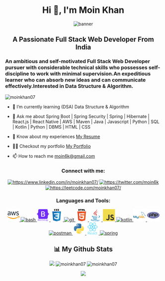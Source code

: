 <h1 align = "center" >Hi 👋, I'm Moin Khan</h1>


<p align = "center"><img src ="https://www.careerguide.com/career/wp-content/uploads/2020/03/full-stack-development.gif" alt="banner"> </p>

<h2 align = "center" >A Passionate Full Stack Web Developer From India</h2>
<h3>An ambitious and self-motivated Full Stack Web Developer pursuer with considerable technical skills who possesses self-discipline to work with minimal supervision.An expeditious learner who can absorb new ideas and can communicate effectively.Interested in Data Structure & Algorithm.</h3>

<p align="left"> <img src="https://komarev.com/ghpvc/?username=moinkhan07&label=Profile%20views&color=0e75b6&style=flat" alt="moinkhan07" /> </p>

<!-- - 🔭 I’m currently working on  -->

- 🌱 I’m currently learning (DSA) Data Structure & Algorithm

- 💬 Ask me about Spring Boot | Spring Security | Spring | Hibernate | React.js | React Native | AWS | Maven | Java | Javascript | Python | SQL | Kotlin | Python | DBMS | HTML | CSS 

- 📄 Know about my experiences [My Resume](https://drive.google.com/file/d/12vy1BMHCMSAxs2aGKOMgL-tHVxAjsJb-/view?usp=sharing)

- 👨‍💻  Checkout my portfolio [My Portfolio](https://moinkhan07.github.io/)
 
- 📫 How to reach me moin6k@gmail.com


<h3 align="center">Connect with me:</h3>
<p align="center">
<a href="https://www.linkedin.com/in/moinkhan07/" target="_blank"><img align="center" src="https://raw.githubusercontent.com/rahuldkjain/github-profile-readme-generator/master/src/images/icons/Social/linked-in-alt.svg" alt="https://www.linkedin.com/in/moinkhan07/" height="30" width="40" /></a>
<a href="https://twitter.com/moin6k" target="blank"><img align="center" src="https://raw.githubusercontent.com/rahuldkjain/github-profile-readme-generator/master/src/images/icons/Social/twitter.svg" alt="https://twitter.com/moin6k" height="30" width="40" /></a>
<a href="https://leetcode.com/moinkhan07/" target="blank"><img align="center" src="https://raw.githubusercontent.com/rahuldkjain/github-profile-readme-generator/master/src/images/icons/Social/leet-code.svg" alt="https://leetcode.com/moinkhan07/" height="30" width="40" /></a>
</p>


<h3 align="center">Languages and Tools:</h3>
<p align="center"> <a href="https://aws.amazon.com" target="_blank" rel="noreferrer"> <img src="https://raw.githubusercontent.com/devicons/devicon/master/icons/amazonwebservices/amazonwebservices-original-wordmark.svg" alt="aws" width="40" height="40"/> </a> <a href="https://www.gnu.org/software/bash/" target="_blank" rel="noreferrer"> <img src="https://www.vectorlogo.zone/logos/gnu_bash/gnu_bash-icon.svg" alt="bash" width="40" height="40"/> </a> <a href="https://getbootstrap.com" target="_blank" rel="noreferrer"> <img src="https://raw.githubusercontent.com/devicons/devicon/master/icons/bootstrap/bootstrap-plain-wordmark.svg" alt="bootstrap" width="40" height="40"/> </a> <a href="https://www.w3schools.com/css/" target="_blank" rel="noreferrer"> <img src="https://raw.githubusercontent.com/devicons/devicon/master/icons/css3/css3-original-wordmark.svg" alt="css3" width="40" height="40"/> </a> <a href="https://git-scm.com/" target="_blank" rel="noreferrer"> <img src="https://www.vectorlogo.zone/logos/git-scm/git-scm-icon.svg" alt="git" width="40" height="40"/> </a> <a href="https://www.w3.org/html/" target="_blank" rel="noreferrer"> <img src="https://raw.githubusercontent.com/devicons/devicon/master/icons/html5/html5-original-wordmark.svg" alt="html5" width="40" height="40"/> </a> <a href="https://www.java.com" target="_blank" rel="noreferrer"> <img src="https://raw.githubusercontent.com/devicons/devicon/master/icons/java/java-original.svg" alt="java" width="40" height="40"/> </a> <a href="https://developer.mozilla.org/en-US/docs/Web/JavaScript" target="_blank" rel="noreferrer"> <img src="https://raw.githubusercontent.com/devicons/devicon/master/icons/javascript/javascript-original.svg" alt="javascript" width="40" height="40"/> </a> <a href="https://kotlinlang.org" target="_blank" rel="noreferrer"> <img src="https://www.vectorlogo.zone/logos/kotlinlang/kotlinlang-icon.svg" alt="kotlin" width="40" height="40"/> </a> <a href="https://www.mysql.com/" target="_blank" rel="noreferrer"> <img src="https://raw.githubusercontent.com/devicons/devicon/master/icons/mysql/mysql-original-wordmark.svg" alt="mysql" width="40" height="40"/> </a> <a href="https://www.php.net" target="_blank" rel="noreferrer"> <img src="https://raw.githubusercontent.com/devicons/devicon/master/icons/php/php-original.svg" alt="php" width="40" height="40"/> </a> <a href="https://postman.com" target="_blank" rel="noreferrer"> <img src="https://www.vectorlogo.zone/logos/getpostman/getpostman-icon.svg" alt="postman" width="40" height="40"/> </a> <a href="https://www.python.org" target="_blank" rel="noreferrer"> <img src="https://raw.githubusercontent.com/devicons/devicon/master/icons/python/python-original.svg" alt="python" width="40" height="40"/> </a> <a href="https://reactjs.org/" target="_blank" rel="noreferrer"> <img src="https://raw.githubusercontent.com/devicons/devicon/master/icons/react/react-original-wordmark.svg" alt="react" width="40" height="40"/> </a> <a href="https://spring.io/" target="_blank" rel="noreferrer"> <img src="https://www.vectorlogo.zone/logos/springio/springio-icon.svg" alt="spring" width="40" height="40"/> </a> </p>

 <h2 align = "center" >📊 My Github Stats</h2>

<p align = "center"><img src ="https://github-profile-trophy.vercel.app/?username=moinkhan07&theme=onedark)](https://github.com/ryo-ma/github-profile-trophy">

<img src="https://github-readme-stats.vercel.app/api?username=moinkhan07&show_icons=true&locale=en" alt="moinkhan07"/>
<img src="https://streak-stats.demolab.com/?user=moinkhan07&theme=dark)](https://git.io/streak-stats" alt="moinkhan07"/>

 
<p align = "center" ><img src= "https://github-readme-stats.vercel.app/api/top-langs/?username=moinkhan07&langs_count=8"/></p>





